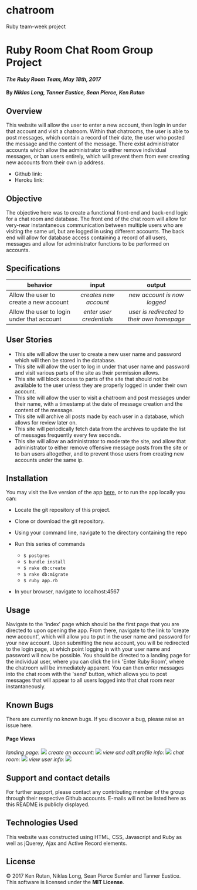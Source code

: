 # chatroom
Ruby team-week project

# Ruby Room Chat Room Group Project

#### _The Ruby Room Team, May 18th, 2017_

#### By _**Niklas Long, Tanner Eustice, Sean Pierce, Ken Rutan**_

## Overview

This website will allow the user to enter a new account, then login in under that account and visit a chatroom.  Within that chatrooms, the user is able to post messages, which contain a record of their date, the user who posted the message and the content of the message.  There exist administrator accounts which allow the administrator to either remove individual messages, or ban users entirely, which will prevent them from ever creating new accounts from their own ip address.
- Github link:
- Heroku link:

## Objective

The objective here was to create a functional front-end and back-end logic for a chat room and database.  The front end of the chat room will allow for very-near instantaneous communication between multiple users who are visiting the same url, but are logged in using different accounts.  The back end will allow for database access containing a record of all users, messages and allow for administrator functions to be performed on accounts.

## Specifications

| behavior |  input   |  output  |
|----------|:--------:|:--------:|
|Allow the user to create a new account|*creates new account*|*new account is now logged*|
|Allow the user to login under that account|*enter user credentials*|*user is redirected to their own homepage*|

## User Stories

- This site will allow the user to create a new user name and password which will then be stored in the database.
- This site will allow the user to log in under that user name and password and visit various parts of the site as their permission allows.
- This site will block access to parts of the site that should not be available to the user unless they are properly logged in under their own account.
- This site will allow the user to visit a chatroom and post messages under their name, with a timestamp at the date of message creation and the content of the message.
- This site will archive all posts made by each user in a database, which allows for review later on.
- This site will periodically fetch data from the archives to update the list of messages frequently every few seconds.
- This site will allow an administrator to moderate the site, and allow that administrator to either remove offensive message posts from the site or to ban users altogether, and to prevent those users from creating new accounts under the same ip.

## Installation

You may visit the live version of the app <a href="">here</a>, or to run the app locally you can:

* Locate the git repository of this project.
* Clone or download the git repository.
* Using your command line, navigate to the directory containing the repo
* Run this series of commands
  * `$ postgres`
  * `$ bundle install`
  * `$ rake db:create`
  * `$ rake db:migrate`
  * `$ ruby app.rb`


* In your browser, navigate to localhost:4567

## Usage

Navigate to the 'index' page which should be the first page that you are directed to upon opening the app. From there, navigate to the link to 'create new account', which will allow you to put in the user name and password for your new account. Upon submitting the new account, you will be redirected to the login page, at which point logging in with your user name and password will now be possible. You should be directed to a landing page for the individual user, where you can click the link 'Enter Ruby Room', where the chatroom will be immediately apparent. You can then enter messages into the chat room with the 'send' button, which allows you to post messages that will appear to all users logged into that chat room near instantaneously.

## Known Bugs
There are currently no known bugs. If you discover a bug, please raise an issue here.

#### Page Views

_landing page:_
![](https://github.com/niklaslong/chatroom/blob/master/public/img/landing-page.png?raw=true)
_create an account:_
![](https://github.com/niklaslong/chatroom/blob/master/public/img/create_account.png?raw=true)
_view and edit profile info:_
![](https://github.com/niklaslong/chatroom/blob/master/public/img/edit-profile.png?raw=true)
_chat room:_
![](https://github.com/niklaslong/chatroom/blob/master/public/img/chat-view.png?raw=true)
_view user info:_
![](https://github.com/niklaslong/chatroom/blob/master/public/img/view-user-info.png?raw=true)

## Support and contact details

For further support, please contact any contributing member of the group through their respective Github accounts. E-mails will not be listed here as this README is publicly displayed.

## Technologies Used

This website was constructed using HTML, CSS, Javascript and Ruby as well as jQuerey, Ajax and Active Record elements.

## License

&copy; 2017 Ken Rutan, Niklas Long, Sean Pierce Sumler and Tanner Eustice.  This software is licensed under the **MIT License**.
